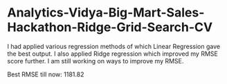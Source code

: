 # Analytics-Vidya-Big-Mart-Sales-Hackathon-Ridge-Grid-Search-CV

I had applied various regression methods of which Linear Regression gave the best output. I also applied Ridge regression which improved my RMSE score further. I am still working on ways to improve my RMSE.

Best RMSE till now: 1181.82
